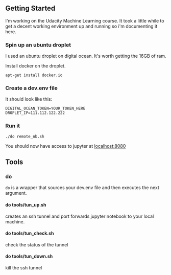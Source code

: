 ## Getting Started
I'm working on the Udacity Machine Learning course.
It took a little while to get a decent working environment up and running so i'm documenting it here.

### Spin up an ubuntu droplet
I used an ubuntu droplet on digital ocean.
It's worth getting the 16GB of ram.

Install docker on the droplet.
```
apt-get install docker.io
```

### Create a dev.env file
It should look like this:
```
DIGITAL_OCEAN_TOKEN=YOUR_TOKEN_HERE
DROPLET_IP=111.112.122.222
```

### Run it
```
./do remote_nb.sh
```
You should now have access to jupyter at [localhost:8080](http://localhost:8080)

## Tools
### do
`do` is a wrapper that sources your dev.env file and then executes the next argument.

#### do tools/tun_up.sh
creates an ssh tunnel and port forwards jupyter notebook to your local machine.

#### do tools/tun_check.sh
check the status of the tunnel

#### do tools/tun_down.sh
kill the ssh tunnel
